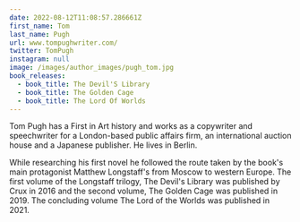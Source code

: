 ```yaml
---
date: 2022-08-12T11:08:57.286661Z
first_name: Tom
last_name: Pugh
url: www.tompughwriter.com/
twitter: TomPugh
instagram: null
image: /images/author_images/pugh_tom.jpg
book_releases:
  - book_title: The Devil'S Library
  - book_title: The Golden Cage
  - book_title: The Lord Of Worlds
---
```

Tom Pugh has a First in Art history and works as a copywriter and speechwriter for a London-based public affairs firm, an international auction house and a Japanese publisher. He lives in Berlin.

While researching his first novel he followed the route taken by the book's main protagonist Matthew Longstaff's from Moscow to western Europe. The first volume of the Longstaff trilogy, The Devil's Library was published by Crux in 2016 and the second volume, The Golden Cage was published in 2019. The concluding volume The Lord of the Worlds was published in 2021.